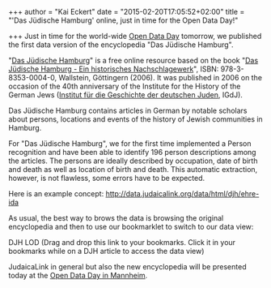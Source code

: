 +++
author = "Kai Eckert"
date = "2015-02-20T17:05:52+02:00"
title = "'Das Jüdische Hamburg' online, just in time for the Open Data Day!"

+++
Just in time for the world-wide <a href="http://opendataday.org/">Open Data Day</a> tomorrow, we published the first data version of the encyclopedia "Das Jüdische Hamburg". 

"<a href="http://dasjuedischehamburg.de/">Das Jüdische Hamburg</a>" is a free online resource based on the book "<a href="http://www.wallstein-verlag.de/9783835300040-das-juedische-hamburg.html">Das Jüdische Hamburg - Ein historisches Nachschlagewerk</a>", ISBN: 978-3-8353-0004-0, Wallstein, Göttingern (2006). It was published in 2006 on the occasion of the 40th anniversary of the Institute for the History of the German Jews (<a href="http://www.igdj-hh.de">Institut für die Geschichte der deutschen Juden</a>, IGdJ).

Das Jüdische Hamburg contains articles in German by notable scholars about persons, locations and events of the history of Jewish communities in Hamburg.

For "Das Jüdische Hamburg", we for the first time implemented a Person recognition and have been able to identify 196 person descriptions among the articles. The persons are ideally described by occupation, date of birth and death as well as location of birth and death. This automatic extraction, however, is not flawless, some errors have to be expected.

Here is an example concept:  http://data.judaicalink.org/data/html/djh/ehre-ida

As usual, the best way to brows the data is browsing the original encyclopedia and then to use our bookmarklet to switch to our data view:

DJH LOD (Drag and drop this link to your bookmarks. Click it in your bookmarks while on a DJH article to access the data view)

JudaicaLink in general but also the new encyclopedia will be presented today at the <a href="http://oddrnh15.eu/">Open Data Day in Mannheim</a>.
